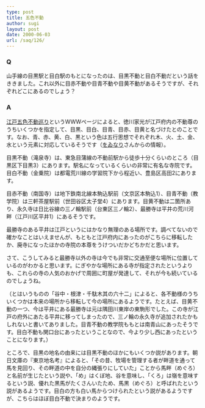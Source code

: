 ```yaml
---
type: post
title: 五色不動
author: sugi
layout: post
date: 2000-06-03
url: /saq/126/
---
```

### Q 

山手線の目黒駅と目白駅のもとになったのは、目黒不動と目白不動だという話をききました。これ以外に目赤不動や目青不動や目黄不動があるそうですが、それぞれどこにあるのでしょう？

### A 

<a href="http://www.mars.dti.ne.jp/~tomiaki/goshiki/gmain.html" onclick="_gaq.push(['_trackEvent', 'outbound-article', 'http://www.mars.dti.ne.jp/~tomiaki/goshiki/gmain.html', '江戸五色不動巡り']);" >江戸五色不動巡り</a>というWWWページによると、徳川家光が江戸府内の不動尊のうちいくつかを指定して、目黒、目白、目青、目赤、目黄と名づけたとのことです。なお、青、赤、黄、白、黒という色は五行思想でそれぞれ木、火、土、金、水という元素に対応しているそうです（<a href="http://www5.airnet.ne.jp/~woinary/" onclick="_gaq.push(['_trackEvent', 'outbound-article', 'http://www5.airnet.ne.jp/~woinary/', 'をゐなり']);" >をゐなり</a>さんからの情報）。

目黒不動（滝泉寺）は、東急目蒲線の不動前駅から徒歩十分くらいのところ（目黒区下目黒3）にあります。駅名になっているくらいの非常に有名な寺院です。目白不動（金乗院）は都電荒川線の学習院下から程近い、豊島区高田2にあります。

目赤不動（南国寺）は地下鉄南北線本駒込駅前（文京区本駒込1）、目青不動（教学院）は三軒茶屋駅前（世田谷区太子堂4）にあります。目黄不動は二箇所あり、永久寺は日比谷線の三ノ輪駅前（台東区三ノ輪2）、最勝寺は平井の荒川河畔（江戸川区平井1）にあるそうです。

最勝寺のある平井は江戸というにはかなり無理のある場所です。調べてないので確かなことはいえませんが、もともと江戸府内にあったのがこちらに移転したか、廃寺になったほかの寺院の本尊をうけついだかどちかだと思います。

さて、こうしてみると最勝寺以外の寺は今でも非常に交通至便な場所に位置しているのがわかると思います。にぎやかな場所にある寺が指定されたというよりも、これらの寺の人気のおかげで周囲に町屋が発達して、それが今も続いているのでしょうね。

（とはいうものの「谷中・根津・千駄木其の六十二」によると、各不動様のうちいくつかは本来の場所から移転して今の場所にあるようです。たとえば、目黄不動の一つ、今は平井にある最勝寺は元は隅田川東岸の東駒形でした。この寺が江戸の府外にあたる平井に移ってしまったので、三ノ輪の永久寺が追加されたかもしれないと書いてありました。目青不動の教学院ももとは南青山にあったそうです。目白不動も関口台にあったということなので、今より少し西にあったということになります。）

ところで、目黒の地名の由来には目黒不動のほかにもいくつか説があります。朝日文庫の『東京地名考』によると、「その昔、牧場を管理する者が畔道を通って馬を見回り、その畔道の中を自分の縄張りにしていた」ことから馬畔（めぐろ）と名前が生じたという説や、「め」はくぼ地、谷を意味し、「くろ」は嶺を意味するという説、優れた黒馬がたくさんいたため、馬黒（めぐろ）と呼ばれたという説があるようです。目白の方も白い馬からつけられたという説があるようですが、こちらはほぼ目白不動で決まりのようです。

